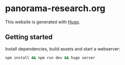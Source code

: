 # panorama-research.org

This website is generated with [Hugo](https://gohugo.io/documentation/).

## Getting started

Install dependencies, build assets and start a webserver:

```bash
npm install && npm run dev && hugo server
```

